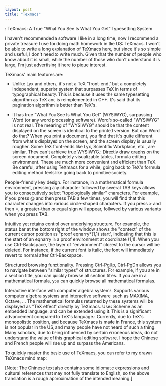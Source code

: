 ```yaml
---
layout: post
title: "Texmacs"
---
```


: TeXmacs: A True "What You See Is What You Get" Typesetting System

I haven't recommended a software I like in a long time, now I recommend a private treasure I use for doing math homework in the US: TeXmacs. I won't be able to write a long explanation of TeXmacs here, but since it's so simple and useful, I don't need to write much. Given that the number of people who know about it is small, while the number of those who don't understand it is large, I'm just advertising it here to pique interest.

TeXmacs' main features are:

- Unlike Lyx and others, it's not a TeX "front-end," but a completely independent, superior system that surpasses TeX in terms of typographical beauty. This is because it uses the same typesetting algorithm as TeX and is reimplemented in C++. It's said that its pagination algorithm is better than TeX's.

- It has true "What You See Is What You Get" (WYSIWYG), surpassing Word (or any word processing software). Word's so-called "WYSIWYG" is not real. The meaning of "WYSIWYG" should be that the content displayed on the screen is identical to the printed version. But can Word do that? When you print a document, you find that it's quite different from what's displayed on the screen, and the screen display is usually rougher. Some TeX front-ends like Lyx, Scientific Workplace, etc., are similar. They can't achieve true WYSIWYG.: Directly draw graphs on the screen document. Completely visualizable tables, formula editing environment. These are much more convenient and efficient than TeX. Be careful, after using TeXmacs for a while, going back to TeX's formula editing method feels like going back to primitive society.

People-friendly key design. For instance, in a mathematical formula environment, pressing any character followed by several TAB keys allows you to consecutively select "topologically similar" characters. For example, if you press @ and then press TAB a few times, you will find that this character changes into various circle-shaped characters. If you press > and then =, a greater-than or equal sign will appear, followed by various variants when you press TAB.

Intuitive yet retains control over underlying structure. For example, the status bar at the bottom right of the window shows the "context" of the current cursor position as "proof eqnarry*(1,1) start", indicating that this is the start of an eqnarry in a proof environment at coordinate (1,1). When you use Ctrl-Backspace, the layer of "environment" closest to the cursor will be deleted. For instance, if the current font is italic, the font will immediately revert to normal after Ctrl-Backspace.

Structured browsing functionality. Pressing Ctrl-PgUp, Ctrl-PgDn allows you to navigate between "similar types" of structures. For example, if you are in a section title, you can quickly browse all section titles. If you are in a mathematical formula, you can quickly browse all mathematical formulas.

Interactive interface with computer algebra systems. Supports various computer algebra systems and interactive software, such as MAXIMA, Octave, ... The mathematical formulas returned by these systems will be displayed as "TeX effect" directly by TeXmacs. Uses Scheme as an embedded language, and can be extended using it. This is a significant advancement compared to TeX's language.: Currently, due to TeX's monopolistic position, and because TeXmacs is made in France, this system is not popular in the US, and many people have not heard of such a thing. Many scholars, due to being influenced by certain erroneous ideas, do not understand the value of this graphical editing software. I hope the Chinese and French people will rise up and surpass the Americans.

To quickly master the basic use of TeXmacs, you can refer to my drawn TeXmacs mind map:

[Note: The Chinese text also contains some idiomatic expressions and cultural references that may not fully translate to English, so the above translation is a rough approximation of the intended meaning.]